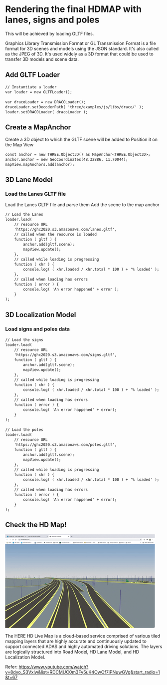 # Rendering the final HDMAP with lanes, signs and poles
This will be achieved by loading GLTF files.

Graphics Library Transmission Format or GL Transmission Format is a file format for 3D scenes and models using the JSON standard.
It's also called as the JPEG of 3D. It's used widely as a 3D format that could be used to transfer 3D models and scene data.

## Add GLTF Loader
````
// Instantiate a loader
var loader = new GLTFLoader();

var dracoLoader = new DRACOLoader();
dracoLoader.setDecoderPath( 'three/examples/js/libs/draco/' );
loader.setDRACOLoader( dracoLoader );
````
## Create a MapAnchor
Create a 3D object to which the GLTF scene will be added to
Position it on the Map View
````
const anchor = new THREE.Object3D() as MapAnchor<THREE.Object3D>;
anchor.anchor = new GeoCoordinates(48.32886, 11.70044);
mapView.mapAnchors.add(anchor);
````
## 3D Lane Model
### Load the Lanes GLTF file
Load the Lanes GLTF file and parse them
Add the scene to the map anchor

````
// Load the Lanes 
loader.load(
    // resource URL
    'https://ghc2020.s3.amazonaws.com/lanes.gltf',
    // called when the resource is loaded
    function ( gltf ) {
        anchor.add(gltf.scene);
        mapView.update();
    },
    // called while loading is progressing
    function ( xhr ) {
        console.log( ( xhr.loaded / xhr.total * 100 ) + '% loaded' );
    },
    // called when loading has errors
    function ( error ) {
        console.log( 'An error happened' + error );
    }
);
````
## 3D Localization Model
### Load signs and poles data
````
// Load the signs
loader.load(
    // resource URL
    'https://ghc2020.s3.amazonaws.com/signs.gltf',
    function ( gltf ) {
        anchor.add(gltf.scene);
        mapView.update();
    },
    // called while loading is progressing
    function ( xhr ) {
        console.log( ( xhr.loaded / xhr.total * 100 ) + '% loaded' );
    },
    // called when loading has errors
    function ( error ) {
        console.log( 'An error happened' + error);
    }
);

// Load the poles
loader.load(
    // resource URL
    'https://ghc2020.s3.amazonaws.com/poles.gltf',
    function ( gltf ) {
        anchor.add(gltf.scene);
        mapView.update();
    },
    // called while loading is progressing
    function ( xhr ) {
        console.log( ( xhr.loaded / xhr.total * 100 ) + '% loaded' );
    },
    // called when loading has errors
    function ( error ) {
        console.log( 'An error happened' + error);
    }
);
````
## Check the HD Map!
![](HDMap.gif)

The HERE HD Live Map is a cloud-based service comprised of various tiled mapping layers that are highly accurate and continuously updated to support connected ADAS and highly automated driving solutions. 
The layers are logically structured into Road Model, HD Lane Model, and HD Localization Model. 

Refer: https://www.youtube.com/watch?v=8dyo_S3Vxlw&list=RDCMUC0m3Fy5uK4OwOf7iPNuwGVg&start_radio=1&t=67
